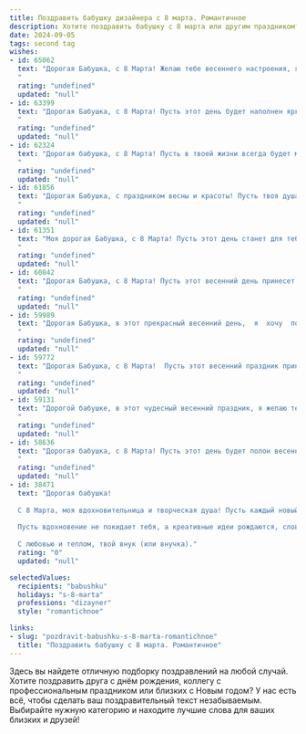 ```yaml
---
title: Поздравить бабушку дизайнера с 8 марта. Романтичное
description: Хотите поздравить бабушку с 8 марта или другим праздником? Наш ИИ создаст незабываемое поздравление, а вы обязательно выделитесь среди других.  
date: 2024-09-05
tags: second tag
wishes:
- id: 65062
  text: "Дорогая Бабушка, с 8 Марта! Желаю тебе весеннего настроения, ярких красок в жизни и бесконечного вдохновения, как будто ты сама - нежный весенний цветок, распускающийся под ласковым солнцем. Пусть твоя дизайнерская душа всегда находит новые идеи, а твоё сердце — нежность и любовь. С праздником!
  "
  rating: "undefined"
  updated: "null"
- id: 63399
  text: "Дорогая Бабушка, с 8 Марта! Пусть этот день будет наполнен яркими красками, как палитра талантливого дизайнера, и пусть все твои мечты, подобно твоим прекрасным творениям, воплощаются в жизнь.
  "
  rating: "undefined"
  updated: "null"
- id: 62324
  text: "Дорогая бабушка, с 8 Марта! Пусть в твоей жизни всегда будет место для красоты и вдохновения, как в твоих неповторимых дизайнах. Ты - настоящая волшебница, которая создает красоту своими руками! Желаю тебе весеннего настроения, радостных мгновений и бесконечного вдохновения!
  "
  rating: "undefined"
  updated: "null"
- id: 61856
  text: "Дорогая Бабушка, с праздником весны и красоты! Пусть твоя душа всегда сияет яркими красками, как твоё талантливое дизайнерское творчество. Желаю тебе крепкого здоровья, вдохновения и бесконечного счастья! Ты - самая нежная и любящая Бабушка на свете, и ты всегда будешь для меня настоящим источником вдохновения.
  "
  rating: "undefined"
  updated: "null"
- id: 61351
  text: "Моя дорогая Бабушка, с 8 Марта! Пусть этот день станет для тебя воплощением весны – такой же яркой, нежной и вдохновляющей, как твои дизайнерские работы. Желаю тебе бесконечного вдохновения, счастья и нежных, теплых чувств.
  "
  rating: "undefined"
  updated: "null"
- id: 60842
  text: "Дорогая Бабушка, с 8 Марта! Пусть этот весенний день принесет тебе море цветов,  нежности и вдохновения, как будто ты сама творишь шедевры на холсте жизни. Спасибо тебе за твою любовь, за твою заботу, за то, что ты всегда рядом, как самый верный друг. Пусть каждый день будет наполнен радостью и красотой, как твои дизайнерские творения.
  "
  rating: "undefined"
  updated: "null"
- id: 59989
  text: "Дорогая Бабушка, в этот прекрасный весенний день,  я  хочу  поздравить  тебя  с 8 Марта! Пусть   твоя   жизнь   будет   наполнена   яркими   красками   и   творческой   энергией,   как   твои   прекрасные   дизайнерские   работы.  Желаю   тебе   крепкого   здоровья,   неиссякаемого   оптимизма   и   много-много   радости   в   каждом   дне!
  "
  rating: "undefined"
  updated: "null"
- id: 59772
  text: "Дорогая Бабушка, с 8 Марта!  Пусть этот весенний праздник принесет тебе море вдохновения, как яркие краски на твоей палитре, и пусть твоя жизнь будет такой же прекрасной и гармоничной, как твоих творений.
  "
  rating: "undefined"
  updated: "null"
- id: 59131
  text: "Дорогой бабушке, в этот чудесный весенний праздник, я желаю тебе моря цветов, нежной заботы и, конечно же, вдохновения для твоих дизайнерских шедевров! Пусть твоя фантазия расцветает яркими красками, а жизнь будет наполнена красотой и гармонией. С 8 Марта!
  "
  rating: "undefined"
  updated: "null"
- id: 58636
  text: "Дорогая бабушка, с 8 Марта! Пусть этот день будет полон весенней  красоты и нежности, как ваши прекрасные дизайнерские работы! Желаю вам творческого вдохновения, ярких красок в жизни и безграничного счастья!
  "
  rating: "undefined"
  updated: "null"
- id: 38471
  text: "Дорогая бабушка!
  
  С 8 Марта, моя вдохновительница и творческая душа! Пусть каждый новый день приносит кисть радости и палитру счастья в твою жизнь. Ты превращаешь обыденность в красоту, как истинный дизайнер, создавая вокруг себя атмосферу любви и тепла.
  
  Пусть вдохновение не покидает тебя, а креативные идеи рождаются, словно цветы весной, распускаясь в яркие праздники. Спасибо за твою безмерную заботу, мудрость и поддержку. Ты — наше главное произведение искусства, и я горжусь, что могу быть частью твоего творения.
  
  С любовью и теплом, твой внук (или внучка)."
  rating: "0"
  updated: "null"

selectedValues:
  recipients: "babushku"
  holidays: "s-8-marta"
  professions: "dizayner"
  style: "romantichnoe"

links:
- slug: "pozdravit-babushku-s-8-marta-romantichnoe"
  title: "Поздравить бабушку с 8 марта. Романтичное"
---
```


Здесь вы найдете отличную подборку поздравлений на любой случай. 
Хотите поздравить друга с днём рождения, коллегу с профессиональным праздником или близких с Новым годом? У нас есть всё, чтобы сделать ваш поздравительный текст незабываемым. Выбирайте нужную категорию и находите лучшие слова для ваших близких и друзей!
